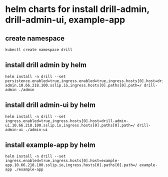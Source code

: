 # helm charts for install drill-admin, drill-admin-ui, example-app

## create namespace
```
kubectl create namespace drill
```

## install drill admin by helm
```
helm install -n drill --set persistence.enabled=true,ingress.enabled=true,ingress.hosts[0].host=drill-admin.10.66.218.100.sslip.io,ingress.hosts[0].paths[0].path=/ drill-admin ./admin
```

## install drill admin-ui by helm
```
helm install -n drill --set ingress.enabled=true,ingress.hosts[0].host=drill-admin-ui.10.66.218.100.sslip.io,ingress.hosts[0].paths[0].path=/ drill-admin-ui ./admin-ui
```

## install example-app by helm
```
helm install -n drill --set ingress.enabled=true,ingress.hosts[0].host=example-app.10.66.218.100.sslip.io,ingress.hosts[0].paths[0].path=/ example-app ./example-app
```
